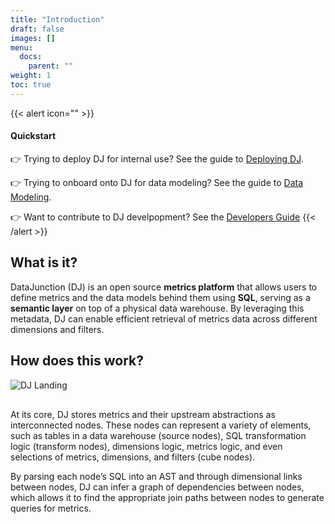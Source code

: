 ```yaml
---
title: "Introduction"
draft: false
images: []
menu:
  docs:
    parent: ""
weight: 1
toc: true
---
```


{{< alert icon="" >}}
#### Quickstart

👉 Trying to deploy DJ for internal use? See the guide to [Deploying DJ](../../deploying-dj/overview).

👉 Trying to onboard onto DJ for data modeling? See the guide to [Data Modeling](../../data-modeling/overview).

👉 Want to contribute to DJ develpopment? See the [Developers Guide](../../developers/running-dj-locally)
{{< /alert >}}

## What is it?

DataJunction (DJ) is an open source **metrics platform** that allows users to define metrics
and the data models behind them using **SQL**, serving as a **semantic layer** on top of a physical
data warehouse. By leveraging this metadata, DJ can enable efficient retrieval of metrics data
across different dimensions and filters.

## How does this work?

<img src="/images/dj-landing.png" alt="DJ Landing" style="padding-bottom: 1rem"/>

At its core, DJ stores metrics and their upstream abstractions as interconnected nodes.
These nodes can represent a variety of elements, such as tables in a data warehouse (source
nodes), SQL transformation logic (transform nodes), dimensions logic, metrics logic, and
even selections of metrics, dimensions, and filters (cube nodes).

By parsing each node’s SQL into an AST and through dimensional links between nodes, DJ
can infer a graph of dependencies between nodes, which allows it to find the appropriate
join paths between nodes to generate queries for metrics.
